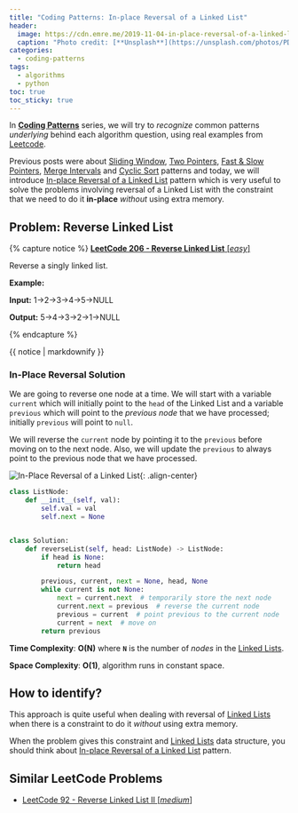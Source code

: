 ```yaml
---
title: "Coding Patterns: In-place Reversal of a Linked List"
header:
  image: https://cdn.emre.me/2019-11-04-in-place-reversal-of-a-linked-list-header-image.jpg
  caption: "Photo credit: [**Unsplash**](https://unsplash.com/photos/PDxYfXVlK2M)"
categories:
  - coding-patterns
tags:
  - algorithms
  - python
toc: true
toc_sticky: true
---
```


In **[Coding Patterns](https://emre.me/categories/#coding-patterns)** series, we will try to *recognize* common patterns *underlying* behind each algorithm question, using real examples from [Leetcode](https://leetcode.com/).

Previous posts were about [Sliding Window](https://emre.me/coding-patterns/sliding-window/), [Two Pointers](https://emre.me/coding-patterns/two-pointers/), [Fast & Slow Pointers](https://emre.me/coding-patterns/fast-slow-pointers/), [Merge Intervals](https://emre.me/coding-patterns/merge-intervals/) and [Cyclic Sort](https://emre.me/coding-patterns/cyclic-sort/) patterns and today, we will introduce [In-place Reversal of a Linked List](https://emre.me/coding-patterns/in-place-reversal-of-a-linked-list/) pattern which is very useful to solve the problems involving reversal of a Linked List with the constraint that we need to do it **in-place** *without* using extra memory.

## Problem: Reverse Linked List ##
{% capture notice %}
[**LeetCode 206 - Reverse Linked List** [*easy*]](https://leetcode.com/problems/reverse-linked-list/)

Reverse a singly linked list.

**Example:**

**Input:** 1->2->3->4->5->NULL

**Output:** 5->4->3->2->1->NULL

{% endcapture %}

<div class="notice--info">
  {{ notice | markdownify }}
</div>

### In-Place Reversal Solution ###

We are going to reverse one node at a time. We will start with a variable `current` which will initially point to the `head` of the Linked List and a variable `previous` which will point to the *previous node* that we have processed; initially `previous` will point to `null`.

We will reverse the `current` node by pointing it to the `previous` before moving on to the next node. Also, we will update the `previous` to always point to the previous node that we have processed.

![In-Place Reversal of a Linked List](https://cdn.emre.me/2019-11-04-in-place-reversal.gif){: .align-center}

```python
class ListNode:
    def __init__(self, val):
        self.val = val
        self.next = None


class Solution:
    def reverseList(self, head: ListNode) -> ListNode:
        if head is None:
            return head

        previous, current, next = None, head, None
        while current is not None:
            next = current.next  # temporarily store the next node
            current.next = previous  # reverse the current node
            previous = current  # point previous to the current node
            current = next  # move on
        return previous
```
**Time Complexity**: **O(N)** where **`N`** is the number of *nodes* in the [Linked Lists](https://emre.me/data-structures/linked-lists/).

**Space Complexity**: **O(1)**, algorithm runs in constant space.

## How to identify? ##

This approach is quite useful when dealing with reversal of [Linked Lists](https://emre.me/data-structures/linked-lists/) when there is a constraint to do it *without* using extra memory.

When the problem gives this constraint and [Linked Lists](https://emre.me/data-structures/linked-lists/) data structure, you should think about [In-place Reversal of a Linked List](https://emre.me/coding-patterns/in-place-reversal-of-a-linked-list/) pattern.

## Similar LeetCode Problems ##
* [LeetCode 92 - Reverse Linked List II [*medium*]](https://leetcode.com/problems/reverse-linked-list-ii/)

